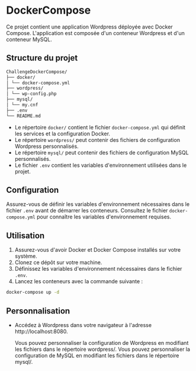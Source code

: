 # DockerCompose

Ce projet contient une application Wordpress déployée avec Docker Compose. L'application est composée d'un conteneur Wordpress et d'un conteneur MySQL.

## Structure du projet

```markdown
ChallengeDockerCompose/
├── docker/
│ └── docker-compose.yml
├── wordpress/
│ └── wp-config.php
├── mysql/
│ └── my.cnf
├── .env
└── README.md
```

- Le répertoire `docker/` contient le fichier `docker-compose.yml` qui définit les services et la configuration Docker.
- Le répertoire `wordpress/` peut contenir des fichiers de configuration Wordpress personnalisés.
- Le répertoire `mysql/` peut contenir des fichiers de configuration MySQL personnalisés.
- Le fichier `.env` contient les variables d'environnement utilisées dans le projet.

## Configuration

Assurez-vous de définir les variables d'environnement nécessaires dans le fichier `.env` avant de démarrer les conteneurs. Consultez le fichier `docker-compose.yml` pour connaître les variables d'environnement requises.

## Utilisation

1. Assurez-vous d'avoir Docker et Docker Compose installés sur votre système.
2. Clonez ce dépôt sur votre machine.
3. Définissez les variables d'environnement nécessaires dans le fichier `.env`.
4. Lancez les conteneurs avec la commande suivante :

```bash
docker-compose up -d
```

## Personnalisation

- Accédez à Wordpress dans votre navigateur à l'adresse http://localhost:8080.


    Vous pouvez personnaliser la configuration de Wordpress en modifiant les fichiers dans le répertoire wordpress/.
    Vous pouvez personnaliser la configuration de MySQL en modifiant les fichiers dans le répertoire mysql/.
